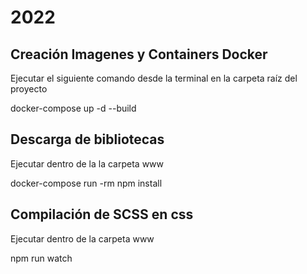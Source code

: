 # 2022

## Creación Imagenes y Containers Docker
Ejecutar el siguiente comando desde la terminal en la carpeta raíz del proyecto

docker-compose up -d --build

## Descarga de bibliotecas
Ejecutar dentro de la la carpeta www

docker-compose run -rm npm install

## Compilación de SCSS en css
Ejecutar dentro de la carpeta www

npm run watch